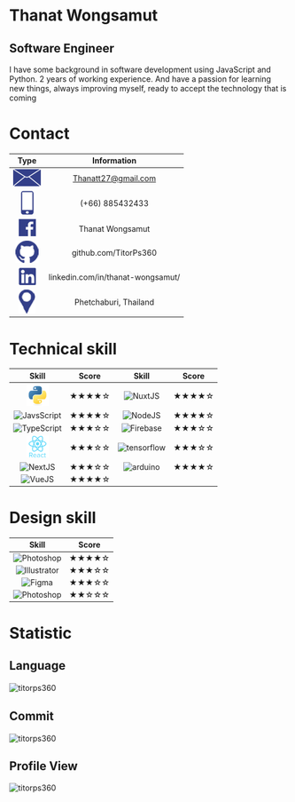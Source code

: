 # Thanat Wongsamut

## Software Engineer

I have some background in software development using JavaScript and Python. 2 years of working experience. And have a passion for learning new things, always improving myself, ready to accept the technology that is coming

# Contact

|                 Type                 |            Information            |
| :----------------------------------: | :-------------------------------: |
|    ![Email icon](/icon/email.png)    |        Thanatt27@gmail.com        |
|    ![Phone icon](/icon/phone.png)    |          (+66) 885432433          |
| ![Facebook icon](/icon/facebook.png) |         Thanat Wongsamut          |
|   ![Github icon](/icon/github.png)   |       github.com/TitorPs360       |
| ![LinkedIn icon](/icon/linkedin.png) | linkedin.com/in/thanat-wongsamut/ |
|  ![Address icon](/icon/address.png)  |       Phetchaburi, Thailand       |

# Technical skill

|                                                                        Skill                                                                        | Score |                                                         Skill                                                         | Score |
| :-------------------------------------------------------------------------------------------------------------------------------------------------: | :---: | :-------------------------------------------------------------------------------------------------------------------: | :---: |
|     <img src="https://raw.githubusercontent.com/devicons/devicon/master/icons/python/python-original.svg" alt="Python" width="40" height="40"/>     | ★★★★☆ |           <img src="https://cdn.worldvectorlogo.com/logos/nuxt-2.svg" alt="NuxtJS" width="40" height="40"/>           | ★★★★☆ |
|      <img src="https://upload.wikimedia.org/wikipedia/commons/9/99/Unofficial_JavaScript_logo_2.svg" alt="JavsScript" width="40" height="40"/>      | ★★★★☆ |        <img src="https://cdn.worldvectorlogo.com/logos/nodejs-icon.svg" alt="NodeJS" width="40" height="40"/>         | ★★★★☆ |
|                      <img src="https://cdn.worldvectorlogo.com/logos/typescript.svg" alt="TypeScript" width="40" height="40"/>                      | ★★★☆☆ |        <img src="https://cdn.worldvectorlogo.com/logos/firebase-1.svg" alt="Firebase" width="40" height="40"/>        | ★★★☆☆ |
| <img src="https://raw.githubusercontent.com/devicons/devicon/master/icons/react/react-original-wordmark.svg" alt="ReactJS" width="40" height="40"/> | ★★★☆☆ | <img src="https://www.vectorlogo.zone/logos/tensorflow/tensorflow-icon.svg" alt="tensorflow" width="40" height="40"/> | ★★★☆☆ |
|               <img src="https://seeklogo.com/images/N/next-js-logo-8FCFF51DD2-seeklogo.com.png" alt="NextJS" width="40" height="40"/>               | ★★★☆☆ |         <img src="https://cdn.worldvectorlogo.com/logos/arduino-1.svg" alt="arduino" width="40" height="40"/>         | ★★★★☆ |
|                                <img src="https://v2.vuejs.org/images/logo.svg" alt="VueJS" width="40" height="40"/>                                 | ★★★★☆ |                                                                                                                       |       |

<!-- <p align="left"> <a href="https://github.com/ryo-ma/github-profile-trophy"><img src="https://github-profile-trophy.vercel.app/?username=titorps360" alt="titorps360" /></a> </p> -->

<!-- - 💬 Ask me about **VueJS NuxtJS ReactJS ReactNative NextJS** -->

<!-- - 📫 How to reach me **TitorPs360Gamer@gmail.com** -->

# Design skill

|                                                           Skill                                                           | Score |
| :-----------------------------------------------------------------------------------------------------------------------: | :---: |
|      <img src="https://cdn.worldvectorlogo.com/logos/adobe-photoshop-2.svg" alt="Photoshop" width="40" height="40"/>      | ★★★★☆ |
| <img src="https://cdn.worldvectorlogo.com/logos/adobe-illustrator-cc-2019.svg" alt="Illustrator" width="40" height="40"/> | ★★★☆☆ |
|             <img src="https://cdn.worldvectorlogo.com/logos/figma-1.svg" alt="Figma" width="40" height="40"/>             | ★★★☆☆ |
|          <img src="https://cdn.worldvectorlogo.com/logos/blender-2.svg" alt="Photoshop" width="40" height="40"/>          | ★★☆☆☆ |

# Statistic

## Language

  <img align="center" src="https://github-readme-stats.vercel.app/api/top-langs?username=titorps360&show_icons=true&locale=en&layout=compact" alt="titorps360" />

## Commit

  <img align="center" src="https://github-readme-stats.vercel.app/api?username=titorps360&show_icons=true&locale=en" alt="titorps360" />

## Profile View

  <img src="https://komarev.com/ghpvc/?username=titorps360&label=Profile%20views&color=0e75b6&style=flat" alt="titorps360" />

<!-- <p><img align="center" src="https://github-readme-streak-stats.herokuapp.com/?user=titorps360&" alt="titorps360" /></p> -->
